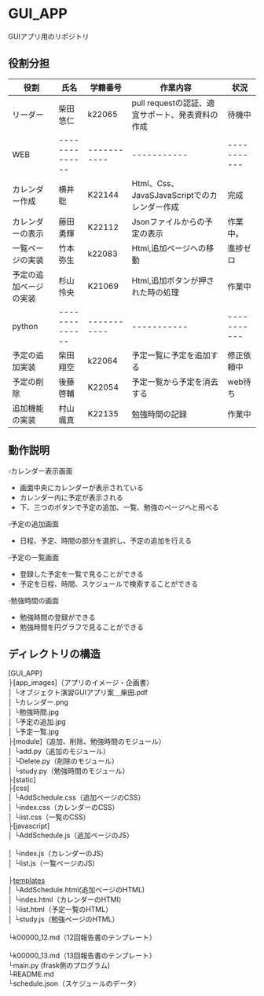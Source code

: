 # GUI_APP
GUIアプリ用のリポジトリ

## 役割分担
| 役割     | 氏名      | 学籍番号     | 作業内容   |状況   |
| -------------- | -------------- | ----------- | ----------- | ----------- |
|リーダー |柴田悠仁 |k22065 | pull requestの認証、適宜サポート、発表資料の作成 | 待機中 |
| WEB | -------------- | ----------- | ----------- | ----------- |
|カレンダー作成 |横井聡 |K22144 | Html、Css、JavaSJavaScriptでのカレンダー作成 | 完成 |
|カレンダーの表示 |藤田勇輝  |K22112 | Jsonファイルからの予定の表示 | 作業中。 |
|一覧ページの実装 |竹本弥生 |k22083 | Html,追加ページへの移動 | 進捗ゼロ |
|予定の追加ページの実装 |杉山怜央 |K21069 | Html,追加ボタンが押された時の処理 | 作業中 |
| python | -------------- | ----------- | ----------- | ----------- |
|予定の追加実装 |柴田翔空 |k22064 | 予定一覧に予定を追加する | 修正依頼中 |
|予定の削除 |後藤啓輔 |K22054 | 予定一覧から予定を消去する | web待ち |
|追加機能の実装 |村山颯真 |K22135 | 勉強時間の記録 | 作業中 |

## 動作説明
▫️カレンダー表示画面
- 画面中央にカレンダーが表示されている
- カレンダー内に予定が表示される
- 下、三つのボタンで予定の追加、一覧、勉強のページへと飛べる

▫️予定の追加画面
- 日程、予定、時間の部分を選択し、予定の追加を行える

▫️予定の一覧画面
- 登録した予定を一覧で見ることができる
- 予定を日程、時間、スケジュールで検索することができる

▫️勉強時間の画面
- 勉強時間の登録ができる
- 勉強時間を円グラフで見ることができる

## ディレクトリの構造
[GUI_APP]
<br>
  ├[app_images]（アプリのイメージ・企画書）
<br>
  │  └オブジェクト演習GUIアプリ案＿柴田.pdf
<br>
  │  └カレンダー.png
<br>
  │  └勉強時間.jpg
<br>
  │  └予定の追加.jpg
<br>
  │  └予定一覧.jpg
<br>
  ├[module]（追加、削除、勉強時間のモジュール）
<br>
  │  └add.py（追加のモジュール）
<br>
  │  └Delete.py（削除のモジュール）
<br>
  │  └study.py（勉強時間のモジュール）
<br>
  ├[static]
<br>
  ├[css]
<br>
  │  └AddSchedule.css（追加ページのCSS）
<br>
  │  └index.css（カレンダーのCSS）
<br>
  │  └list.css（一覧のCSS）
<br>
  ├[javascript]
<br>
  │  └AddSchedule.js（追加ページのJS）
<br>  
  │  └index.js（カレンダーのJS）
<br>
  │  └list.js（一覧ページのJS）
<br>    
  ├[templates](webサイトのそれぞれのhtml)
<br>
  │  └AddSchedule.html(追加ページのHTML)
<br>
  │  └index.html（カレンダーのHTMl）
<br>
  │  └list.html（予定一覧のHTML）
<br>
  │  └study.js（勉強ページのHTML）
<br>  
  └k00000_12.md（12回報告書のテンプレート）
<br>  
  └k00000_13.md（13回報告書のテンプレート）
<br>
  └main.py (frask側のプログラム)
<br>
  └README.md
<br>
  └schedule.json（スケジュールのデータ）
